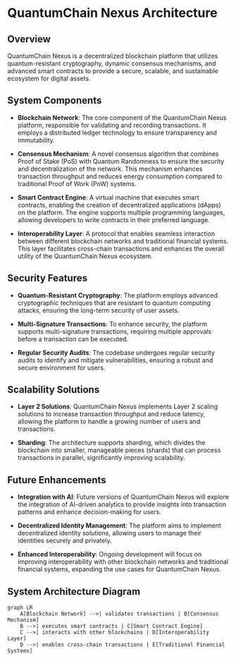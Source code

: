 # QuantumChain Nexus Architecture

## Overview

QuantumChain Nexus is a decentralized blockchain platform that utilizes quantum-resistant cryptography, dynamic consensus mechanisms, and advanced smart contracts to provide a secure, scalable, and sustainable ecosystem for digital assets.

## System Components

* **Blockchain Network**: The core component of the QuantumChain Nexus platform, responsible for validating and recording transactions. It employs a distributed ledger technology to ensure transparency and immutability.

* **Consensus Mechanism**: A novel consensus algorithm that combines Proof of Stake (PoS) with Quantum Randomness to ensure the security and decentralization of the network. This mechanism enhances transaction throughput and reduces energy consumption compared to traditional Proof of Work (PoW) systems.

* **Smart Contract Engine**: A virtual machine that executes smart contracts, enabling the creation of decentralized applications (dApps) on the platform. The engine supports multiple programming languages, allowing developers to write contracts in their preferred language.

* **Interoperability Layer**: A protocol that enables seamless interaction between different blockchain networks and traditional financial systems. This layer facilitates cross-chain transactions and enhances the overall utility of the QuantumChain Nexus ecosystem.

## Security Features

* **Quantum-Resistant Cryptography**: The platform employs advanced cryptographic techniques that are resistant to quantum computing attacks, ensuring the long-term security of user assets.

* **Multi-Signature Transactions**: To enhance security, the platform supports multi-signature transactions, requiring multiple approvals before a transaction can be executed.

* **Regular Security Audits**: The codebase undergoes regular security audits to identify and mitigate vulnerabilities, ensuring a robust and secure environment for users.

## Scalability Solutions

* **Layer 2 Solutions**: QuantumChain Nexus implements Layer 2 scaling solutions to increase transaction throughput and reduce latency, allowing the platform to handle a growing number of users and transactions.

* **Sharding**: The architecture supports sharding, which divides the blockchain into smaller, manageable pieces (shards) that can process transactions in parallel, significantly improving scalability.

## Future Enhancements

* **Integration with AI**: Future versions of QuantumChain Nexus will explore the integration of AI-driven analytics to provide insights into transaction patterns and enhance decision-making for users.

* **Decentralized Identity Management**: The platform aims to implement decentralized identity solutions, allowing users to manage their identities securely and privately.

* **Enhanced Interoperability**: Ongoing development will focus on improving interoperability with other blockchain networks and traditional financial systems, expanding the use cases for QuantumChain Nexus.

## System Architecture Diagram

```mermaid
graph LR
    A[Blockchain Network] -->| validates transactions | B[Consensus Mechanism]
    B -->| executes smart contracts | C[Smart Contract Engine]
    C -->| interacts with other blockchains | D[Interoperability Layer]
    D -->| enables cross-chain transactions | E[Traditional Financial Systems]
